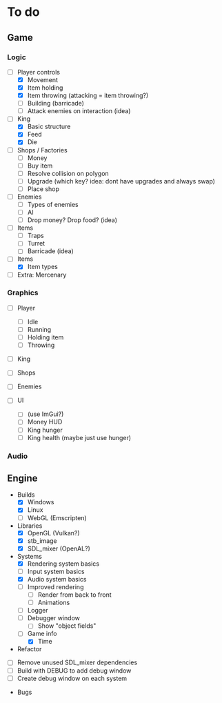 # To do

## Game

### Logic

- [ ] Player controls
  - [x] Movement
  - [x] Item holding
  - [x] Item throwing (attacking = item throwing?)
  - [ ] Building (barricade)
  - [ ] Attack enemies on interaction (idea)

- [ ] King
  - [x] Basic structure
  - [x] Feed
  - [x] Die

- [ ] Shops / Factories
  - [ ] Money
  - [ ] Buy item
  - [ ] Resolve collision on polygon
  - [ ] Upgrade (which key? idea: dont have upgrades and always swap)
  - [ ] Place shop

- [ ] Enemies
  - [ ] Types of enemies
  - [ ] AI
  - [ ] Drop money? Drop food? (idea)

- [ ] Items
  - [ ] Traps
  - [ ] Turret
  - [ ] Barricade (idea)

- [ ] Items
  - [x] Item types

- [ ] Extra: Mercenary

### Graphics

- [ ] Player
  - [ ] Idle
  - [ ] Running
  - [ ] Holding item
  - [ ] Throwing
- [ ] King
- [ ] Shops
- [ ] Enemies

- [ ] UI
  - [ ] (use ImGui?)
  - [ ] Money HUD
  - [ ] King hunger
  - [ ] King health (maybe just use hunger)

### Audio

## Engine

- Builds
  - [x] Windows
  - [x] Linux
  - [ ] WebGL (Emscripten)

- Libraries
  - [x] OpenGL (Vulkan?)
  - [x] stb_image
  - [x] SDL_mixer (OpenAL?)

- Systems
  - [x] Rendering system basics
  - [ ] Input system basics
  - [x] Audio system basics
  - [ ] Improved rendering
    - [ ] Render from back to front
    - [ ] Animations
  - [ ] Logger
  - [ ] Debugger window
    - [ ] Show "object fields"
  - [ ] Game info
    - [x] Time

-  Refactor
  - [ ] Remove unused SDL_mixer dependencies
  - [ ] Build with DEBUG to add debug window
  - [ ] Create debug window on each system

- Bugs
